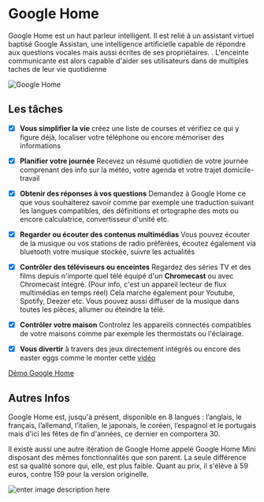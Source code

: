# Google Home

Google Home est un haut parleur intelligent. Il est relié à un assistant virtuel baptisé Google Assistan, une intelligence artificielle capable de répondre aux questions vocales mais aussi écrites de ses propriétaires. . L'enceinte communicante est alors capable d'aider ses utilisateurs dans de multiples taches de leur vie quotidienne

![Google Home](https://images.kogan.com/image/fetch/s--7mtUJpIA--/b_white,c_pad,f_auto,h_400,q_auto:good,w_600/https://assets.kogan.com/files/product/HKI/KHGOOGHOMWHT/KHGOOGHOMWHT_1.jpg)



## Les tâches

 - [x] **Vous simplifier la vie**
 créez une liste de courses et vérifiez ce qui y figure déjà, localiser votre téléphone ou encore mémoriser des informations
 
 - [x] **Planifier votre journée**
 Recevez un résumé quotidien de votre journée comprenant des info sur la météo, votre agenda et votre trajet domicile-travail
 - [x] **Obtenir des réponses à vos questions**
Demandez à Google Home ce que vous souhaiterez savoir comme par exemple une traduction suivant les langues compatibles, des définitions et ortographe des mots ou encore calculatrice, convertisseur d'unité etc.
 - [x] **Regarder ou écouter des contenus multimédias**
Vous pouvez écouter de la musique ou vos stations de radio préfèrées, écoutez également via bluetooth votre musique stockée, suivre les actualités
 - [x] **Contrôler des téléviseurs ou enceintes**
Regardez des séries TV et des films depuis n'importe quel télé équipé d'un **Chromecast** ou avec Chromecast integré.  (Pour info, c'est un appareil lecteur de flux multimédias en temps réel)
 Cela marche également pour Youtube, Spotify, Deezer etc. Vous pouvez aussi diffuser de la musique dans toutes les pièces,  allumer ou éteindre la télé.
 - [x] **Contrôler votre maison**
 Controlez les appareils connectés compatibles de votre maisons comme par exemple les thermostats ou l'éclairage.
 - [x] **Vous divertir**
  à travers des jeux directement intégrés ou encore des easter eggs comme le monter cette [vidéo](https://www.youtube.com/watch?v=mEXBRewfsa4)
  
[Démo Google Home](https://www.youtube.com/watch?v=rP9u25GhhVQ)


## Autres Infos

Google Home est, jusqu'à présent, disponible en 8 langues : l’anglais, le français, l’allemand, l’italien, le japonais, le coréen, l’espagnol et le portugais mais d'ici les fêtes de fin d'années, ce dernier en comportera 30.

Il existe aussi une autre itération de Google Home appelé Google Home Mini disposant des mêmes fonctionnalités que son parent. La seule différence est sa qualité sonore qui, elle, est plus faible.
Quant au prix, il s'élève à 59 euros, contre 159 pour la version originelle.


![enter image description here](https://www.jbhifi.com.au/FileLibrary/ProductResources/Images/240566-L-LO.jpg)


